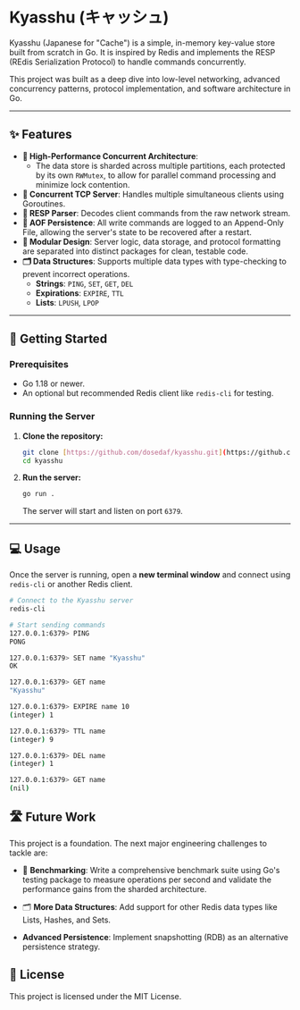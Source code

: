 # Kyasshu (キャッシュ)

Kyasshu (Japanese for "Cache") is a simple, in-memory key-value store built from scratch in Go. It is inspired by Redis and implements the RESP (REdis Serialization Protocol) to handle commands concurrently.

This project was built as a deep dive into low-level networking, advanced concurrency patterns, protocol implementation, and software architecture in Go.

---

## ✨ Features
* **🚀 High-Performance Concurrent Architecture**:
    * The data store is sharded across multiple partitions, each protected by its own `RWMutex`, to allow for parallel command processing and minimize lock contention.
* **🔌 Concurrent TCP Server**: Handles multiple simultaneous clients using Goroutines.
* **📝 RESP Parser**: Decodes client commands from the raw network stream.
* **💾 AOF Persistence**: All write commands are logged to an Append-Only File, allowing the server's state to be recovered after a restart.
* **🧱 Modular Design**: Server logic, data storage, and protocol formatting are separated into distinct packages for clean, testable code.
* **🗂️ Data Structures**: Supports multiple data types with type-checking to prevent incorrect operations.
    * **Strings**: `PING`, `SET`, `GET`, `DEL`
    * **Expirations**: `EXPIRE`, `TTL`
    * **Lists**: `LPUSH`, `LPOP`
---

## 🚀 Getting Started

### Prerequisites

* Go 1.18 or newer.
* An optional but recommended Redis client like `redis-cli` for testing.

### Running the Server

1.  **Clone the repository:**
    ```sh
    git clone [https://github.com/dosedaf/kyasshu.git](https://github.com/dosedaf/kyasshu.git)
    cd kyasshu
    ```

2.  **Run the server:**
    ```sh
    go run .
    ```
    The server will start and listen on port `6379`.

---

## 💻 Usage

Once the server is running, open a **new terminal window** and connect using `redis-cli` or another Redis client.

```sh
# Connect to the Kyasshu server
redis-cli

# Start sending commands
127.0.0.1:6379> PING
PONG

127.0.0.1:6379> SET name "Kyasshu"
OK

127.0.0.1:6379> GET name
"Kyasshu"

127.0.0.1:6379> EXPIRE name 10
(integer) 1

127.0.0.1:6379> TTL name
(integer) 9

127.0.0.1:6379> DEL name
(integer) 1

127.0.0.1:6379> GET name
(nil)

```

## 🛣️ Future Work

This project is a foundation. The next major engineering challenges to tackle are:

* 🔬 **Benchmarking**: Write a comprehensive benchmark suite using Go's testing package to measure operations per second and validate the performance gains from the sharded architecture.

* 🗂️ **More Data Structures**: Add support for other Redis data types like Lists, Hashes, and Sets.

* **Advanced Persistence**: Implement snapshotting (RDB) as an alternative persistence strategy.


## 📜 License
This project is licensed under the MIT License.